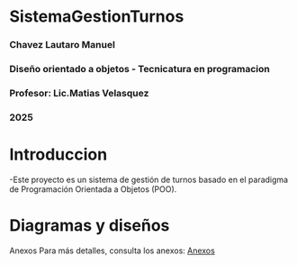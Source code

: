 # SistemaGestionTurnos



### Chavez Lautaro Manuel
### Diseño orientado a objetos - Tecnicatura en programacion
### Profesor: Lic.Matias Velasquez
### 2025

# Introduccion

-Este proyecto es un sistema de gestión de turnos basado en el paradigma de Programación Orientada a Objetos (POO).

# Diagramas y diseños
Anexos
Para más detalles, consulta los anexos:
[Anexos](anexos.md)



